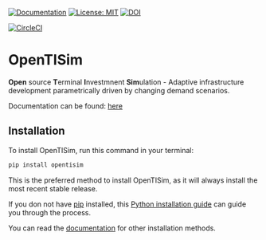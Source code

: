 [ ![Documentation](https://img.shields.io/badge/sphinx-documentation-informational.svg)](https://opentisim.readthedocs.org)
[ ![License: MIT](https://img.shields.io/badge/License-MIT-informational.svg)](https://github.com/TUDelft-CITG/Terminal-Optimization/blob/master/LICENSE.txt)
[![DOI](https://zenodo.org/badge/DOI/10.5281/zenodo.3341606.svg)](https://doi.org/10.5281/zenodo.3341606)

[![CircleCI](https://circleci.com/gh/TUDelft-CITG/OpenTISim.svg?style=svg&circle-token=e80be990a1415185a3aee7c7304e86bbef094eb5)](https://circleci.com/gh/TUDelft-CITG/OpenTISim)

# OpenTISim

**Open** source **T**erminal **I**nvestmnent **Sim**ulation - Adaptive infrastructure development parametrically driven by changing demand scenarios.

Documentation can be found: [here](https://opentisim.readthedocs.org)

## Installation

To install OpenTISim, run this command in your terminal:

``` bash
pip install opentisim
```

This is the preferred method to install OpenTISim, as it will always install the most recent stable release.

If you don not have [pip](https://pip.pypa.io) installed, this [Python installation guide](http://docs.python-guide.org/en/latest/starting/installation/) can guide you through the process.

You can read the [documentation](https://opentisim.readthedocs.io/en/latest/installation.html) for other installation methods.
